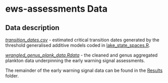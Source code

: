 # ews-assessments Data

## Data description
[*transition_dates.csv*](transition_dates.csv) - estimated critical transition dates generated by the threshold generalised additive models coded in [lake_state_spaces.R](https://github.com/duncanobrien/ews-assessments/tree/main/Code/lake_state_spaces.R). 

[*wrangled_genus_plank_data.Rdata*](wrangled_genus_plank_data.Rdata) - the cleaned and genus aggregated plankton data underpinning the early warning signal assessments.

The remainder of the early warning signal data can be found in the [Results](https://github.com/duncanobrien/ews-assessments/tree/main/Results/) folder.
